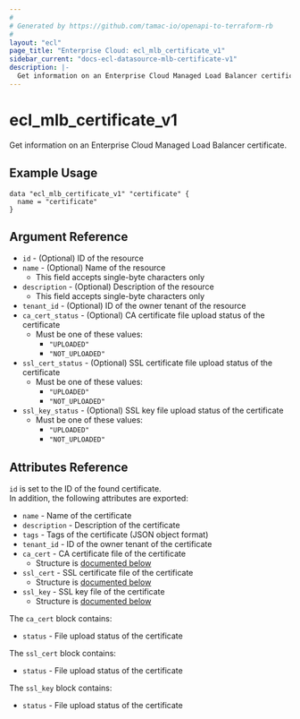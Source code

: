 ```yaml
---
#
# Generated by https://github.com/tamac-io/openapi-to-terraform-rb
#
layout: "ecl"
page_title: "Enterprise Cloud: ecl_mlb_certificate_v1"
sidebar_current: "docs-ecl-datasource-mlb-certificate-v1"
description: |-
  Get information on an Enterprise Cloud Managed Load Balancer certificate.
---
```


# ecl\_mlb\_certificate\_v1

Get information on an Enterprise Cloud Managed Load Balancer certificate.

## Example Usage

```hcl
data "ecl_mlb_certificate_v1" "certificate" {
  name = "certificate"
}
```

## Argument Reference

* `id` - (Optional) ID of the resource
* `name` - (Optional) Name of the resource
    * This field accepts single-byte characters only
* `description` - (Optional) Description of the resource
    * This field accepts single-byte characters only
* `tenant_id` - (Optional) ID of the owner tenant of the resource
* `ca_cert_status` - (Optional) CA certificate file upload status of the certificate
    * Must be one of these values:
        * `"UPLOADED"`
        * `"NOT_UPLOADED"`
* `ssl_cert_status` - (Optional) SSL certificate file upload status of the certificate
    * Must be one of these values:
        * `"UPLOADED"`
        * `"NOT_UPLOADED"`
* `ssl_key_status` - (Optional) SSL key file upload status of the certificate
    * Must be one of these values:
        * `"UPLOADED"`
        * `"NOT_UPLOADED"`

## Attributes Reference

`id` is set to the ID of the found certificate.<br>
In addition, the following attributes are exported:

* `name` - Name of the certificate
* `description` - Description of the certificate
* `tags` - Tags of the certificate (JSON object format)
* `tenant_id` - ID of the owner tenant of the certificate
* `ca_cert` - CA certificate file of the certificate
    * Structure is [documented below](#ca-cert)
* `ssl_cert` - SSL certificate file of the certificate
    * Structure is [documented below](#ssl-cert)
* `ssl_key` - SSL key file of the certificate
    * Structure is [documented below](#ssl-key)

<a name="ca-cert"></a>The `ca_cert` block contains:

* `status` - File upload status of the certificate

<a name="ssl-cert"></a>The `ssl_cert` block contains:

* `status` - File upload status of the certificate

<a name="ssl-key"></a>The `ssl_key` block contains:

* `status` - File upload status of the certificate
